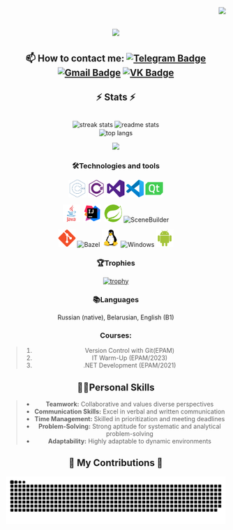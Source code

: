 <img align="right" src="https://visitor-badge.laobi.icu/badge?page_id=AlesLisovski" />

<h1 align="center">
    <img src="https://readme-typing-svg.herokuapp.com/?font=Righteous&size=35&center=true&vCenter=true&width=500&height=70&duration=4000&lines=Hi+There!+👋;+I'm+Lisovski+Ales!;" />
</h1>

<h2 align="center">
    
:mailbox: How to contact me: [![Telegram Badge](https://img.shields.io/badge/-AlesLisovski-blue?style=flat&logo=Telegram&logoColor=white)](https://t.me/Ales_Lis) [![Gmail Badge](https://img.shields.io/badge/-Gmail-red?style=flat&logo=Gmail&logoColor=white)](mailto:aleslisovskij@gmail.com ) [![VK Badge](https://img.shields.io/badge/-VK-blue?style=flat&logo=VK&logoColor=white)](https://vk.com/a_lisovskij)
</h2>

<h2 align="center">⚡ Stats ⚡</h2>
<br>
<div align=center>
  <img width=390 src="https://github-readme-streak-stats-salesp07.vercel.app/?user=AlesLisovski&count_private=true&theme=react&border_radius=10" alt="streak stats"/>
  <img width=390 src="https://github-readme-stats-salesp07.vercel.app/api?username=AlesLisovski&count_private=true&show_icons=true&theme=react&rank_icon=github&border_radius=10" alt="readme stats" />
    
  <br/>
  <img width=325 align="center" src="https://github-readme-stats-salesp07.vercel.app/api/top-langs/?username=AlesLisovski&hide=HTML&langs_count=8&layout=compact&theme=react&border_radius=10&size_weight=0.5&count_weight=0.5&exclude_repo=github-readme-stats" alt="top langs" />
</div>

<div align=center>  
  
 ![](https://github-profile-summary-cards.vercel.app/api/cards/profile-details?username=AlesLisovski&theme=solarized_dark)
</div>

<div align=center>
  
### 🛠Technologies and tools
  <img src="https://github.com/devicons/devicon/blob/master/icons/cplusplus/cplusplus-line.svg" title="Cpp" alt="Cpp" width="40" height="40"/>
  <img src="https://github.com/devicons/devicon/blob/master/icons/csharp/csharp-line.svg" title="Cs" alt="Cs" width="40" height="40"/>
  <img src="https://github.com/devicons/devicon/blob/master/icons/visualstudio/visualstudio-plain.svg" title="VisualStudio" alt="VisualStudio" width="40" height="40"/>
  <img src="https://github.com/devicons/devicon/blob/master/icons/vscode/vscode-original.svg" title="vscode" alt="vscode" width="40" height="40"/>
  <img src="https://github.com/devicons/devicon/blob/master/icons/qt/qt-original.svg" title="Qt" alt="Qt" width="40" height="40"/>
  
  <img src="https://github.com/devicons/devicon/blob/master/icons/java/java-original-wordmark.svg" title="Java" alt="Java" width="40" height="40"/>&nbsp;
  <img src="https://github.com/devicons/devicon/blob/master/icons/intellij/intellij-original.svg" title="intellij" alt="intellij" width="40" height="40"/>&nbsp;
  <img src="https://github.com/devicons/devicon/blob/master/icons/spring/spring-original.svg" title="Spring" alt="Spring" width="40" height="40"/>
  <img src="https://upload.wikimedia.org/wikipedia/fr/f/fe/SceneBuilderLogo.png" title="SceneBuilder" alt="SceneBuilder" width="40" height="40"/>

  <img src="https://github.com/devicons/devicon/blob/master/icons/git/git-original.svg" title="Git" alt="Git" width="40" height="40"/>
  <img src="https://upload.wikimedia.org/wikipedia/en/7/7d/Bazel_logo.svg" title="Bazel" alt="Bazel" width="40" height="40"/>
  <img src="https://github.com/devicons/devicon/blob/master/icons/linux/linux-original.svg" title="linux" alt="linux" width="40" height="40"/>
  <img src="https://upload.wikimedia.org/wikipedia/commons/4/48/Windows_logo_-_2012_%28dark_blue%29.svg" title="Windows" alt="Windows" width="40" height="40"/>
  <img src="https://github.com/devicons/devicon/blob/master/icons/android/android-original.svg" title="android" alt="android" width="40" height="40"/>
</div>

<div align=center>
  
### 🏆Trophies
[![trophy](https://github-profile-trophy.vercel.app/?username=AlesLisovski&theme=monokai)](https://github.com/ryo-ma/github-profile-trophy)
### 📚Languages
Russian (native), Belarusian, English (B1)
</div>

<div align=center>
    
### Courses:
>1. Version Control with Git(EPAM)
>2. IT Warm-Up (EPAM/2023)
>3. .NET Development (EPAM/2021)
</div>

<div align=center>
  
## 👨‍💻Personal Skills
>- **Teamwork:** Collaborative and values diverse perspectives
>- **Communication Skills:** Excel in verbal and written communication
>- **Time Management:** Skilled in prioritization and meeting deadlines
>- **Problem-Solving:** Strong aptitude for systematic and analytical problem-solving
>- **Adaptability:** Highly adaptable to dynamic environments
</div>

<div align="center">
  <h2>🐍 My Contributions 🐍</h2>
  <img alt="snake eating my contributions" src="https://raw.githubusercontent.com/AlesLisovski/AlesLisovski/output/github-contribution-grid-snake-dark.svg" />
  
  <br/><br/><br/>
</div>

<!--
**AlesLisovski/AlesLisovski** is a ✨ _special_ ✨ repository because its `README.md` (this file) appears on your GitHub profile.
